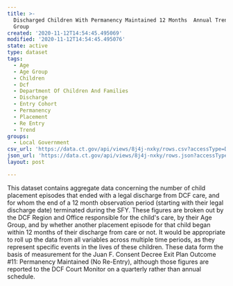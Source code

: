 ```yaml
---
title: >-
  Discharged Children With Permanency Maintained 12 Months  Annual Trend By Age
  Group
created: '2020-11-12T14:54:45.495069'
modified: '2020-11-12T14:54:45.495076'
state: active
type: dataset
tags:
  - Age
  - Age Group
  - Children
  - Dcf
  - Department Of Children And Families
  - Discharge
  - Entry Cohort
  - Permanency
  - Placement
  - Re Entry
  - Trend
groups:
  - Local Government
csv_url: 'https://data.ct.gov/api/views/8j4j-nxky/rows.csv?accessType=DOWNLOAD'
json_url: 'https://data.ct.gov/api/views/8j4j-nxky/rows.json?accessType=DOWNLOAD'
layout: post

---
```

This dataset contains aggregate data concerning the number of child placement episodes that ended with a legal discharge from DCF care, and for whom the end of a 12 month observation period (starting with their legal discharge date) terminated during the SFY.  These figures are broken out by the DCF Region and Office responsible for the child's care, by their Age Group, and by whether another placement episode for that child began within 12 months of their discharge from care or not.  It would be appropriate to roll up the data from all variables across multiple time periods, as they represent specific events in the lives of these children.  These data form the basis of measurement for the Juan F. Consent Decree Exit Plan Outcome #11: Permanency Maintained (No Re-Entry), although those figures are reported to the DCF Court Monitor on a quarterly rather than annual schedule.
